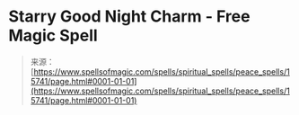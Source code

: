 <!--yml

category: 未分类

date: 2024-06-12 18:55:20

-->

# Starry Good Night Charm - Free Magic Spell

> 来源：[https://www.spellsofmagic.com/spells/spiritual_spells/peace_spells/15741/page.html#0001-01-01](https://www.spellsofmagic.com/spells/spiritual_spells/peace_spells/15741/page.html#0001-01-01)
